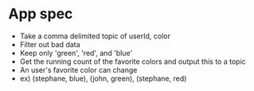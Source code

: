 # App spec

- Take a comma delimited topic of userId, color
- Filter out bad data
- Keep only 'green', 'red', and 'blue'
- Get the running count of the favorite colors and output this to a topic
- An user's favorite color can change
- ex) (stephane, blue), (john, green), (stephane, red)